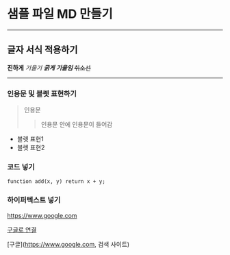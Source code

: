# 샘플 파일 MD 만들기

---

## 글자 서식 적용하기
**진하게**
*기울기*
***굵게 기울임***
~~취소선~~

---

### 인용문 및 블렛 표현하기
> 인용문
>> 인용문 안에 인용문이 들어감

- 블렛 표현1
- 블렛 표현2


### 코드 넣기
`function add(x, y) return x + y;`

### 하이퍼텍스트 넣기
https://www.google.com

[구글로 연결](https://www.google.com)

[구글](https://www.google.com, 검색 사이트)

